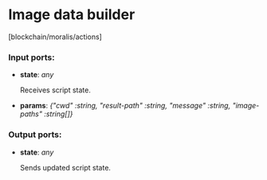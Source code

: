 # Image data builder

[blockchain/moralis/actions]

### Input ports:

* __state__: _any_

    Receives script state.



* __params__: _{"cwd" :string, "result-path" :string, "message" :string, "image-paths" :string[]}_



### Output ports:

* __state__: _any_

    Sends updated script state.



